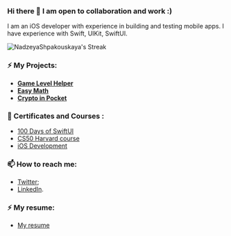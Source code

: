 ### Hi there 👋 I am open to collaboration and work :) 

I am an iOS developer with experience in building and testing mobile apps.
I have experience with Swift, UIKit, SwiftUI.

![NadzeyaShpakouskaya's Streak](https://github-readme-streak-stats.herokuapp.com/?user=NadzeyaShpakouskaya&theme=vue-dark&hide_border=true)

<!--
**NadzeyaShpakouskaya/NadzeyaShpakouskaya** is a ✨ _special_ ✨ repository because its `README.md` (this file) appears on your GitHub profile.

Here are some ideas to get you started:

- 🔭 I’m currently working on ...
- 🌱 I’m currently learning ...
- 👯 I’m looking to collaborate on ...
- 🤔 I’m looking for help with ...
- 💬 Ask me about ...
- 📫 How to reach me: ...
- 😄 Pronouns: ...
- ⚡ Fun fact: ...
-->

### ⚡ My Projects:
 - [**Game Level Helper**](https://apps.apple.com/us/app/game-level-helper/id1499312939)
 - [**Easy Math**](https://github.com/NadzeyaShpakouskaya/EasyMath)
 - [**Crypto in Pocket**](https://github.com/NadzeyaShpakouskaya/CryptoInPocket)


### 🌱 Certificates and Courses :
 - [100 Days of SwiftUI](https://user-images.githubusercontent.com/32869814/185576950-83f3b44c-5af6-4e0d-9571-53bb350c8451.jpg)
 - [CS50 Harvard course](https://github.com/NadzeyaShpakouskaya/pesonal_information/blob/main/CS50_Certificates.pdf)
 - [iOS Development](https://github.com/NadzeyaShpakouskaya/pesonal_information/blob/main/Diploma%20Swiftbook.pdf)
 
 
### 📫 How to reach me:
- [Twitter](https://twitter.com/NShpakouskaya);
- [LinkedIn](https://t.co/EkJTY3hRF0).

### ⚡ My resume:
- [My resume](https://github.com/NadzeyaShpakouskaya/pesonal_information/blob/main/iOS%20Developer%20-%20NADZEYA%20SHPAKOUSKAYA.pdf)

